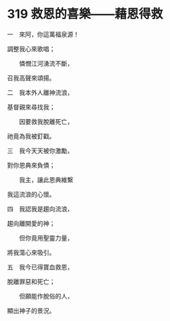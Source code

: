 # 319 救恩的喜樂——藉恩得救

一　來阿，你這萬福泉源！

調整我心來歌唱；

　　憐憫江河湧流不斷，

召我高聲來頌揚。

二　我本外人離神流浪，

基督親來尋找我；

　　因要救我脫離死亡，

祂竟為我被釘戳。

三　我今天天被你激勵，

對你恩典來負債；

　　我主，讓此恩典維繫

我這流浪的心懷。

四　我認我是趨向流浪，

趨向離開愛的神；

　　但你竟用聖靈力量，

將我蕩心來吸引。

五　我今已得寶血救恩，

脫離罪惡和死亡；

　　但願能作脫俗的人，

顯出神子的景況。

